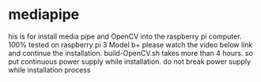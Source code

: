 # mediapipe
his is for install media pipe and OpenCV into the raspberry pi computer. 100% tested on raspberry pi 3 Model b+
please watch the video below link and continue the installation. build-OpenCV.sh takes more than 4 hours. so put continuous power supply while installation. do not break power supply while installation process
